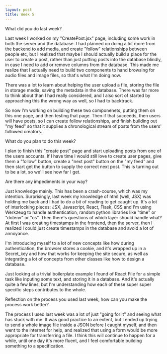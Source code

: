```yaml
---
layout: post
title: Week 5
---
```


What did you do last week? 

Last week I worked on my "CreatePost.jsx" page, including some work in both the server and the database. I had planned on doing a lot more from the backend to add media, and create "follow" relationships between people etc, but I realized that maybe I should actually build a place for the user to create a post, rather than just putting posts into the database blindly, in case I need to add or remove columns from the database. This made me realize that I actually need to build two components to hand browsing for audio files and image files, so that's what I'm doing now. 

There was a lot to learn about helping the user upload a file, storing the file in storage media, saving the metadata in the database. There was far more to think about than I had really considered, and I also sort of started by approaching this the wrong way as well, so I had to backtrack. 

So now I'm working on building these two componenets, putting them on this one page, and then testing that page. Then if that succeeds, then users will have posts, so I can create follow relationships, and finish building out "my feed" so that it supplies a chronological stream of posts from the users' followed creators. 


What do you plan to do this week? 

I plan to finish this "create post" page and start uploading posts from one of the users accounts. If I have time I would still love to create user pages, give them a "follow" button, create a "next post" button on the "my feed" and then start get the button to supply the correct next post. This is turning out to be a lot, so we'll see how far I get. 


Are there any impediments in your way? 

Just knowledge mainly. This has been a crash-course, which was my intention. Surprisingly, last week my knowledge of html (well, JSX) was holding me back and I had to do a bit of reading to get caught up. It's a lot of interlocking pieces: JSX, Javascript, React, Flask, CSS and I'm using Werkzeug to handle authentication, random python libraries like "time"  or "dotenv" or "os". Then there's questions of which layer should handle what? At first I was creating timestamps in the frontend, then the server, then I realized I could just create timestamps in the database and avoid a lot of annoyance.

I'm introducing myself to a lot of new concepts like how during authentication, the browser stores a cookie, and it's wrapped up in a Secret_key and how that works for keeping the site secure, as well as integrating a lot of concepts from other classes like how to design a database. 

Just looking at a trivial boilerplate example I found of React File for a simple task like inputing some text, and storing it in a database. And it's actually quite a few lines, but I'm understanding how each of these super super specific steps contributes to the whole. 


Reflection on the process you used last week, how can you make the process work better?

The process I used last week was a lot of just "going for it" and seeing what has stuck with me. It was good practice to an extent, but I ended up trying to send a whole image file inside a JSON before I caught myself, and then went to the internet for help, and realized that using a form would be more appropriate for transferring a file. I think this will continue to happen for a while, until one day it's more fluent, and I feel comfortable building something to a specification.
